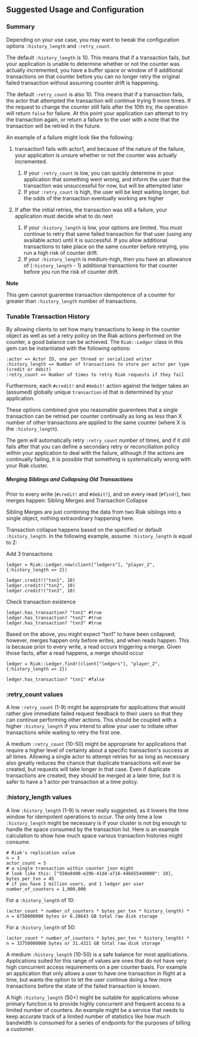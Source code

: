 ## Suggested Usage and Configuration

### Summary

Depending on your use case, you may want to tweak the configuration options `:history_length` and `:retry_count`.

The default `:history_length` is 10. This means that if a transaction fails, but your application is unable to determine whether or not the counter was actually incremented, you have a buffer space or window of 9 additional transactions on that counter before you can no longer retry the original failed transaction without assuming counter drift is happening.

The default `:retry_count` is also 10. This means that if a transaction fails, the actor that attempted the transaction will continue trying 9 more times. If the request to change the counter still fails after the 10th try, the operation will return `false` for failure. At this point your application can attempt to try the transaction again, or return a failure to the user with a note that the transaction will be retried in the future.

An example of a failure might look like the following:

1. transaction1 fails with actor1, and because of the nature of the failure, your application is unsure whether or not the counter was actually incremented.

	1. If your `:retry_count` is low, you can quickly determine in your application that something went wrong, and inform the user that the transaction was unsuccessful for now, but will be attempted later
	2. If your `:retry_count` is high, the user will be kept waiting longer, but the odds of the transaction eventually working are higher
2. If after the initial retries, the transaction was still a failure, your application must decide what to do next

	1. If your `:history_length` is low, your options are limited. You must continue to retry that same failed transaction for that user (using any available actor) until it is successful. If you allow additional transactions to take place on the same counter before retrying, you run a high risk of counter drift.
	2. If your `:history_length` is medium-high, then you have an allowance of (`:history_length` - 1) additional transactions for that counter before you run the risk of counter drift.

**Note**

This gem cannot guarentee transaction idempotence of a counter for greater than `:history_length` number of transactions.

### Tunable Transaction History
By allowing clients to set how many transactions to keep in the counter object as well as set a retry policy on the Riak actions performed on the counter, a good balance can be achieved. The `Riak::Ledger` class in this gem can be instantiated with the following options:

```
:actor => Actor ID, one per thread or serialized writer
:history_length => Number of transactions to store per actor per type (credit or debit)
:retry_count => Number of times to retry Riak requests if they fail
```

Furthermore, each `#credit!` and `#debit!` action against the ledger takes an (assumed) globally unique `transaction` id that is determined by your application.

These options combined give you reasonable guarentees that a single transaction can be retried per counter continually as long as less than X number of other transactions are applied to the same counter (where X is the `:history_length`).

The gem will automatically retry `:retry_count` number of times, and if it still fails after that you can define a secondary retry or reconciliation policy within your application to deal with the failure, although if the actions are continually failing, it is possible that something is systematically wrong with your Riak cluster.

##### Merging Siblings and Collapsing Old Transactions

Prior to every write (`#credit!` and `#debit!`), and on every read (`#find!`), two merges happen: Sibling Merges and Transaction Collapse

Sibling Merges are just combining the data from two Riak siblings into a single object, nothing extraordinary happening here.

Transaction collapse happens based on the specified or default `:history_length`. In the following example, assume `:history_length` is equal to 2:

Add 3 transactions

```
ledger = Riak::Ledger.new(client["ledgers"], "player_2", {:history_length => 2})

ledger.credit!("txn1", 10)
ledger.credit!("txn2", 10)
ledger.credit!("txn3", 10)
```

Check transaction existence

```
ledger.has_transaction? "txn1" #true
ledger.has_transaction? "txn2" #true
ledger.has_transaction? "txn3" #true
```

Based on the above, you might expect "txn1" to have been collapsed; however, merges happen only before writes, and when reads happen. This is because prior to every write, a read occurs triggering a merge. Given those facts, after a read happens, a merge should occur

```
ledger = Riak::Ledger.find!(client["ledgers"], "player_2", {:history_length => 2})

ledger.has_transaction? "txn1" #false
```

### :retry_count values

A low `:retry_count` (1-9) might be appropriate for applications that would rather give immediate failed request feedback to their users so that they can continue performing other actions. This should be coupled with a higher `:history_length` if you intend to allow your user to initiate other transactions while waiting to retry the first one.

A medium `:retry_count` (10-50) might be appropriate for applications that require a higher level of certainty about a specific transaction's success at all times. Allowing a single actor to attempt retries for as long as necessary also greatly reduces the chance that duplicate transactions will ever be created, but requests will take longer in that case. Even if duplicate transactions are created, they should be merged at a later time, but it is safer to have a 1 actor per transaction at a time policy.

### :history_length values

A low `:history_length` (1-9) is never really suggested, as it lowers the time window for idempotent operations to occur. The only time a low `:history_length` might be necessary is if your cluster is not big enough to handle the space consumed by the transaction list. Here is an example calculation to show how much space various transaction histories might consume.

```
# Riak's replication value
n = 3
actor_count = 5
# a single transaction within counter json might
# look like this: ["550e8400-e29b-41d4-a716-446655440000": 10],
bytes_per_txn = 45
# if you have 1 million users, and 1 ledger per user
number_of_counters = 1,000,000
```

For a `:history_length` of 10:

```
(actor_count * number_of_counters * bytes_per_txn * history_length) * n = 6750000000 bytes or 6.28643 GB total raw disk storage
```

For a `:history_length` of 50:

```
(actor_count * number_of_counters * bytes_per_txn * history_length) * n = 33750000000 bytes or 31.4321 GB total raw disk storage
```

A medium `:history_length` (10-50) is a safe balance for most applications. Applications suited for this range of values are ones that do not have very high concurrent access requirements on a per counter basis. For example an application that only allows a user to have one transaction in flight at a time, but wants the option to let the user continue doing a few more transactions before the state of the failed transaction is known.

A high `:history_length` (50+) might be suitable for applications whose primary function is to provide highly concurrent and frequent access to a limited number of counters. An example might be a service that needs to keep accurate track of a limited number of statistics like how much bandwidth is consumed for a series of endpoints for the purposes of billing a customer.